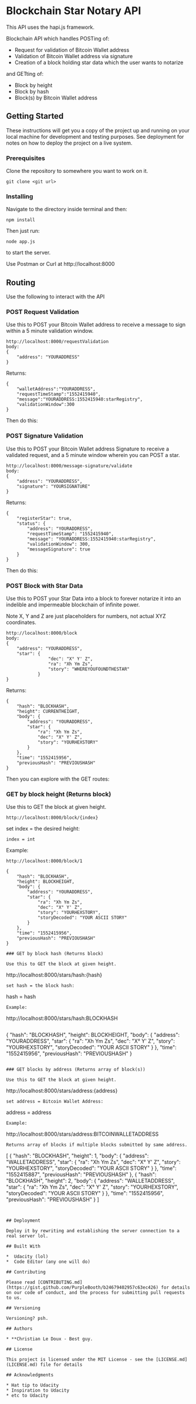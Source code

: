 # Blockchain Star Notary API

This API uses the hapi.js framework. 

Blockchain API which handles POSTing of:
- Request for validation of Bitcoin Wallet address
- Validation of Bitcoin Wallet address via signature
- Creation of a block holding star data which the user wants to notarize

and GETting of:
- Block by height
- Block by hash
- Block(s) by Bitcoin Wallet address


## Getting Started

These instructions will get you a copy of the project up and running on your local machine for development and testing purposes. See deployment for notes on how to deploy the project on a live system.

### Prerequisites

Clone the repository to somewhere you want to work on it.

```
git clone <git url>

```


### Installing

Navigate to the directory inside terminal and then:

```
npm install

```

Then just run:

```
node app.js

```

to start the server.

Use Postman or Curl at http://localhost:8000 

## Routing

Use the following to interact with the API

### POST Request Validation

Use this to POST your Bitcoin Wallet address to receive a message to sign within a 5 minute validation window.

```
http://localhost:8000/requestValidation
body: 
{
    "address": "YOURADDRESS"
}

```
Returns:

```
{
	"walletAddress":"YOURADDRESS",
	"requestTimeStamp":"1552415940",
	"message":"YOURADDRESS:1552415940:starRegistry",
	"validationWindow":300
}

```

Then do this:

### POST Signature Validation

Use this to POST your Bitcoin Wallet address Signature to receive a validated request, and a 5 minute window wherein you can POST a star.

```
http://localhost:8000/message-signature/validate
body:
{
    "address": "YOURADDRESS",
    "signature": "YOURSIGNATURE"
}

```
Returns:

```
{
    "registerStar": true,
    "status": {
        "address": "YOURADDRESS",
        "requestTimeStamp": "1552415940",
        "message": "YOURADDRESS:1552415940:starRegistry",
        "validationWindow": 300,
        "messageSignature": true
    }
}

```

Then do this:

### POST Block with Star Data

Use this to POST your Star Data into a block to forever notarize it into an indelible and impermeable blockchain of infinite power.

Note X, Y and Z are just placeholders for numbers, not actual XYZ coordinates.
```
http://localhost:8000/block
body:
{
    "address": "YOURADDRESS",
    "star": {
                "dec": "X° Y' Z",
                "ra": "Xh Ym Zs",
                "story": "WHEREYOUFOUNDTHESTAR"
            }
}

```
Returns:

```
{
    "hash": "BLOCKHASH",
    "height": CURRENTHEIGHT,
    "body": {
        "address": "YOURADDRESS",
        "star": {
            "ra": "Xh Ym Zs",
            "dec": "X° Y' Z",
            "story": "YOURHEXSTORY"
        }
    },
    "time": "1552415956",
    "previousHash": "PREVIOUSHASH"
}

```

Then you can explore with the GET routes:

### GET by block height (Returns block)

Use this to GET the block at given height.

```
http://localhost:8000/block/{index}

```
set index = the desired height:

```
index = int

```
Example:

```
http://localhost:8000/block/1

```

```
{
    "hash": "BLOCKHASH",
    "height": BLOCKHEIGHT,
    "body": {
        "address": "YOURADDRESS",
        "star": {
            "ra": "Xh Ym Zs",
            "dec": "X° Y' Z",
            "story": "YOURHEXSTORY",
            "storyDecoded": "YOUR ASCII STORY"
        }
    },
    "time": "1552415956",
    "previousHash": "PREVIOUSHASH"
}

### GET by block hash (Returns block)

Use this to GET the block at given height.

```
http://localhost:8000/stars/hash:{hash}

```
set hash = the block hash:

```
hash = hash

```
Example:

```
http://localhost:8000/stars/hash:BLOCKHASH

```

```
{
    "hash": "BLOCKHASH",
    "height": BLOCKHEIGHT,
    "body": {
        "address": "YOURADDRESS",
        "star": {
            "ra": "Xh Ym Zs",
            "dec": "X° Y' Z",
            "story": "YOURHEXSTORY",
            "storyDecoded": "YOUR ASCII STORY"
        }
    },
    "time": "1552415956",
    "previousHash": "PREVIOUSHASH"
}


```

### GET blocks by address (Returns array of block(s))

Use this to GET the block at given height.

```
http://localhost:8000/stars/address:{address}

```
set address = Bitcoin Wallet Address:

```
address = address

```
Example:

```
http://localhost:8000/stars/address:BITCOINWALLETADDRESS

```
Returns array of blocks if multiple blocks submitted by same address.

```
[
    {
        "hash": "BLOCKHASH",
        "height": 1,
        "body": {
            "address": "WALLETADDRESS",
            "star": {
                "ra": "Xh Ym Zs",
                "dec": "X° Y' Z",
                "story": "YOURHEXSTORY",
                "storyDecoded": "YOUR ASCII STORY"
            }
        },
        "time": "1552415887",
        "previousHash": "PREVIOUSHASH"
    },
    {
        "hash": "BLOCKHASH",
        "height": 2,
        "body": {
            "address": "WALLETADDRESS",
            "star": {
                "ra": "Xh Ym Zs",
                "dec": "X° Y' Z",
                "story": "YOURHEXSTORY",
                "storyDecoded": "YOUR ASCII STORY"
            }
        },
        "time": "1552415956",
        "previousHash": "PREVIOUSHASH"
    }
]


```


## Deployment

Deploy it by rewriting and establishing the server connection to a real server lol.

## Built With

*  Udacity (lol)
*  Code Editor (any one will do)

## Contributing

Please read [CONTRIBUTING.md](https://gist.github.com/PurpleBooth/b24679402957c63ec426) for details on our code of conduct, and the process for submitting pull requests to us.

## Versioning

Versioning? psh.

## Authors

* **Christian Le Doux - Best guy.

## License

This project is licensed under the MIT License - see the [LICENSE.md](LICENSE.md) file for details

## Acknowledgments

* Hat tip to Udacity
* Inspiration to Udacity
* etc to Udacity
